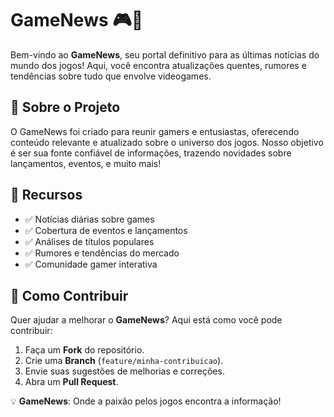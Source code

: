 # GameNews 🎮📰

Bem-vindo ao **GameNews**, seu portal definitivo para as últimas notícias do mundo dos jogos! Aqui, você encontra atualizações quentes, rumores e tendências sobre tudo que envolve videogames.

## 🚀 Sobre o Projeto
O GameNews foi criado para reunir gamers e entusiastas, oferecendo conteúdo relevante e atualizado sobre o universo dos jogos. Nosso objetivo é ser sua fonte confiável de informações, trazendo novidades sobre lançamentos, eventos, e muito mais!

## 📌 Recursos
- ✅ Notícias diárias sobre games
- ✅ Cobertura de eventos e lançamentos
- ✅ Análises de títulos populares
- ✅ Rumores e tendências do mercado
- ✅ Comunidade gamer interativa

## 🔧 Como Contribuir
Quer ajudar a melhorar o **GameNews**? Aqui está como você pode contribuir:
1. Faça um **Fork** do repositório.
2. Crie uma **Branch** (`feature/minha-contribuicao`).
3. Envie suas sugestões de melhorias e correções.
4. Abra um **Pull Request**.

💡 **GameNews**: Onde a paixão pelos jogos encontra a informação!
